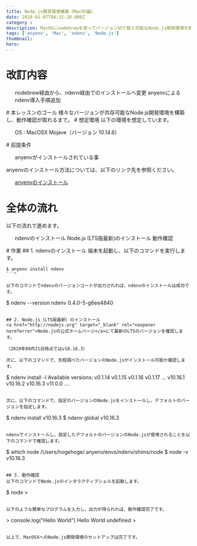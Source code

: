 ```yaml
---
title: Node.js開発環境構築（MacOS編）
date: 2018-01-07T04:32:20.000Z
category : 
description: MacOSにnodebrewを使ってバージョン切り替え可能なNode.js開発環境を構築する手順をご紹介いたします。
tags: ['anyenv', 'Mac', 'ndenv', 'Node.js']
thumbnail:
hero:
---
```


# 改訂内容
<ul>
 	nodebrew経由から、ndenv経由でのインストールへ変更
 	anyenvによるndenv導入手順追加
</ul>
# 本レッスンのゴール
様々なバージョンが共存可能なNode.js開発環境を構築し、動作確認が取れるまで。
# 想定環境
以下の環境を想定しています。
<ul>
 	OS : MacOSX Mojave（バージョン 10.14.6）
</ul>
# 前提条件
<ul>
 	anyenvがインストールされている事
</ul>
<div class="attention">anyenvのインストール方法については、以下のリンク先を参照ください。
<ul>

<a href="https://startappdevfrom35.com/anyenv_install/" target="_blank" rel="noopener noreferrer">anyenvのインストール</a>

</ul>
</div>

# 全体の流れ
以下の流れで進めます。
<ol>
 	ndenvのインストール
 	Node.js (LTS版最新)のインストール
 	動作確認
</ol>
# 作業
## 1. ndenvのインストール
端末を起動し、以下のコマンドを実行します。

```
$ anyenv install ndenv
```"

以下のコマンドでndenvのバージョンコードが出力されれば、ndenvのインストールは成功です。

```
$ ndenv --version
ndenv 0.4.0-5-g6ee4840
```"

## 2. Node.js（LTS版最新）のインストール
<a href="http://nodejs.org" target="_blank" rel="noopener noreferrer">Node.jsの公式ホームページ</a>にて最新のLTSのバージョンを確認します。

（2019年09月21日時点ではv10.16.3）

次に、以下のコマンドで、先程調べたバージョンのNode.jsがインストール可能か確認します。

```
$ ndenv install -l
Available versions:
  v0.1.14
  v0.1.15
  v0.1.16
  v0.1.17
  ...
  v10.16.1
  v10.16.2
  v10.16.3
  v11.0.0
  ....
```"

次に、以下のコマンドで、指定のバージョンのNode.jsをインストールし、デフォルトのバージョンを指定します。

```
$ ndenv install v10.16.3
$ ndenv global v10.16.3
```"

ndenvでインストールし、設定したデフォルトのバージョンのNode.jsが使用されることを以下のコマンドで確認します。

```
$ which node
/Users/hogehoge/.anyenv/envs/ndenv/shims/node
$ node -v
v10.16.3
```"

## 3. 動作確認
以下のコマンドでNode.jsのインタラクティブシェルを起動します。

```
$ node
&gt;
```"

以下のような簡単なプログラムを入力し、出力が得られれば、動作確認完了です。

```
&gt; console.log(&quot;Hello World&quot;)
Hello World
undefined
&gt;
```"

以上で、MacOSXへのNode.js開発環境のセットアップは完了です。
